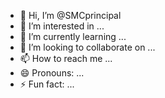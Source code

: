 - 👋 Hi, I’m @SMCprincipal
- 👀 I’m interested in ...
- 🌱 I’m currently learning ...
- 💞️ I’m looking to collaborate on ...
- 📫 How to reach me ...
- 😄 Pronouns: ...
- ⚡ Fun fact: ...

<!---
SMCprincipal/SMCprincipal is a ✨ special ✨ repository because its `README.md` (this file) appears on your GitHub profile.
You can click the Preview link to take a look at your changes.
--->
